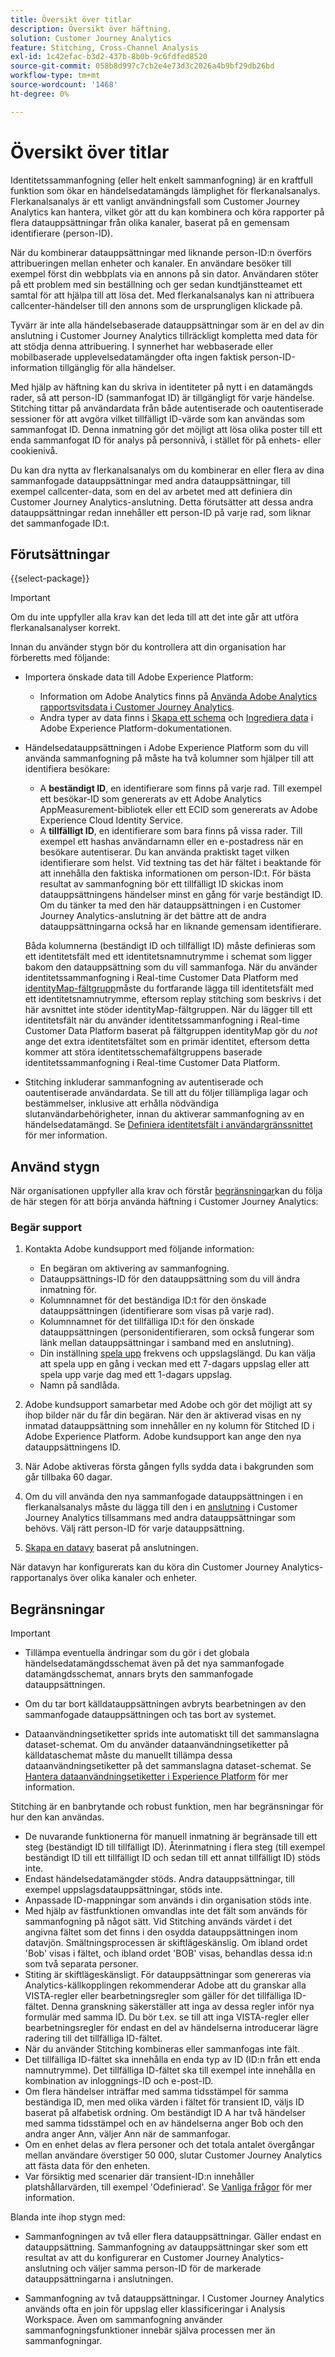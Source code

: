 ```yaml
---
title: Översikt över titlar
description: Översikt över häftning.
solution: Customer Journey Analytics
feature: Stitching, Cross-Channel Analysis
exl-id: 1c42efac-b3d2-437b-8b0b-9c6fdfed8520
source-git-commit: 058b8d997c7cb2e4e73d3c2026a4b9bf29db26bd
workflow-type: tm+mt
source-wordcount: '1468'
ht-degree: 0%

---
```


# Översikt över titlar

Identitetssammanfogning (eller helt enkelt sammanfogning) är en kraftfull funktion som ökar en händelsedatamängds lämplighet för flerkanalsanalys. Flerkanalsanalys är ett vanligt användningsfall som Customer Journey Analytics kan hantera, vilket gör att du kan kombinera och köra rapporter på flera datauppsättningar från olika kanaler, baserat på en gemensam identifierare (person-ID).

När du kombinerar datauppsättningar med liknande person-ID:n överförs attribueringen mellan enheter och kanaler. En användare besöker till exempel först din webbplats via en annons på sin dator. Användaren stöter på ett problem med sin beställning och ger sedan kundtjänstteamet ett samtal för att hjälpa till att lösa det. Med flerkanalsanalys kan ni attribuera callcenter-händelser till den annons som de ursprungligen klickade på.

Tyvärr är inte alla händelsebaserade datauppsättningar som är en del av din anslutning i Customer Journey Analytics tillräckligt kompletta med data för att stödja denna attribuering. I synnerhet har webbaserade eller mobilbaserade upplevelsedatamängder ofta ingen faktisk person-ID-information tillgänglig för alla händelser.

Med hjälp av häftning kan du skriva in identiteter på nytt i en datamängds rader, så att person-ID (sammanfogat ID) är tillgängligt för varje händelse. Stitching tittar på användardata från både autentiserade och oautentiserade sessioner för att avgöra vilket tillfälligt ID-värde som kan användas som sammanfogat ID. Denna inmatning gör det möjligt att lösa olika poster till ett enda sammanfogat ID för analys på personnivå, i stället för på enhets- eller cookienivå.

Du kan dra nytta av flerkanalsanalys om du kombinerar en eller flera av dina sammanfogade datauppsättningar med andra datauppsättningar, till exempel callcenter-data, som en del av arbetet med att definiera din Customer Journey Analytics-anslutning. Detta förutsätter att dessa andra datauppsättningar redan innehåller ett person-ID på varje rad, som liknar det sammanfogade ID:t.


## Förutsättningar

{{select-package}}

>[!IMPORTANT]
>
>Om du inte uppfyller alla krav kan det leda till att det inte går att utföra flerkanalsanalyser korrekt.

Innan du använder stygn bör du kontrollera att din organisation har förberetts med följande:

* Importera önskade data till Adobe Experience Platform:

   * Information om Adobe Analytics finns på [Använda Adobe Analytics rapportsvitsdata i Customer Journey Analytics](/help/getting-started/aa-vs-cja/aa-data-in-cja.md).
   * Andra typer av data finns i [Skapa ett schema](https://experienceleague.adobe.com/docs/experience-platform/xdm/tutorials/create-schema-ui.html) och [Ingrediera data](https://experienceleague.adobe.com/docs/experience-platform/ingestion/home.html) i Adobe Experience Platform-dokumentationen.

* Händelsedatauppsättningen i Adobe Experience Platform som du vill använda sammanfogning på måste ha två kolumner som hjälper till att identifiera besökare:

   * A **beständigt ID**, en identifierare som finns på varje rad. Till exempel ett besökar-ID som genererats av ett Adobe Analytics AppMeasurement-bibliotek eller ett ECID som genererats av Adobe Experience Cloud Identity Service.
   * A **tillfälligt ID**, en identifierare som bara finns på vissa rader. Till exempel ett hashas användarnamn eller en e-postadress när en besökare autentiserar. Du kan använda praktiskt taget vilken identifierare som helst. Vid textning tas det här fältet i beaktande för att innehålla den faktiska informationen om person-ID:t. För bästa resultat av sammanfogning bör ett tillfälligt ID skickas inom datauppsättningens händelser minst en gång för varje beständigt ID. Om du tänker ta med den här datauppsättningen i en Customer Journey Analytics-anslutning är det bättre att de andra datauppsättningarna också har en liknande gemensam identifierare.

  Båda kolumnerna (beständigt ID och tillfälligt ID) måste definieras som ett identitetsfält med ett identitetsnamnutrymme i schemat som ligger bakom den datauppsättning som du vill sammanfoga. När du använder identitetssammanfogning i Real-time Customer Data Platform med [identityMap-fältgrupp](https://experienceleague.adobe.com/docs/experience-platform/xdm/schema/composition.html?lang=en#identity)måste du fortfarande lägga till identitetsfält med ett identitetsnamnutrymme, eftersom replay stitching som beskrivs i det här avsnittet inte stöder identityMap-fältgruppen. När du lägger till ett identitetsfält när du använder identitetssammanfogning i Real-time Customer Data Platform baserat på fältgruppen identityMap gör du *not* ange det extra identitetsfältet som en primär identitet, eftersom detta kommer att störa identitetsschemafältgruppens baserade identitetssammanfogning i Real-time Customer Data Platform.

* Stitching inkluderar sammanfogning av autentiserade och oautentiserade användardata. Se till att du följer tillämpliga lagar och bestämmelser, inklusive att erhålla nödvändiga slutanvändarbehörigheter, innan du aktiverar sammanfogning av en händelsedatamängd. Se [Definiera identitetsfält i användargränssnittet](https://experienceleague.adobe.com/docs/experience-platform/xdm/ui/fields/identity.html?lang=en#) för mer information.


## Använd stygn

När organisationen uppfyller alla krav och förstår [begränsningar](#limitations)kan du följa de här stegen för att börja använda häftning i Customer Journey Analytics:

### Begär support

1. Kontakta Adobe kundsupport med följande information:

   * En begäran om aktivering av sammanfogning.
   * Datauppsättnings-ID för den datauppsättning som du vill ändra inmatning för.
   * Kolumnnamnet för det beständiga ID:t för den önskade datauppsättningen (identifierare som visas på varje rad).
   * Kolumnnamnet för det tillfälliga ID:t för den önskade datauppsättningen (personidentifieraren, som också fungerar som länk mellan datauppsättningar i samband med en anslutning).
   * Din inställning [spela upp](explained.md) frekvens och uppslagslängd. Du kan välja att spela upp en gång i veckan med ett 7-dagars uppslag eller att spela upp varje dag med ett 1-dagars uppslag.
   * Namn på sandlåda.


2. Adobe kundsupport samarbetar med Adobe och gör det möjligt att sy ihop bilder när du får din begäran. När den är aktiverad visas en ny inmatad datauppsättning som innehåller en ny kolumn för Stitched ID i Adobe Experience Platform. Adobe kundsupport kan ange den nya datauppsättningens ID.

3. När Adobe aktiveras första gången fylls sydda data i bakgrunden som går tillbaka 60 dagar.

4. Om du vill använda den nya sammanfogade datauppsättningen i en flerkanalsanalys måste du lägga till den i en [anslutning](../connections/overview.md) i Customer Journey Analytics tillsammans med andra datauppsättningar som behövs. Välj rätt person-ID för varje datauppsättning.

5. [Skapa en datavy](/help/data-views/create-dataview.md) baserat på anslutningen.

<!-- To do: Paragraph on backfill once product and marketing determine the best way forward. -->

När datavyn har konfigurerats kan du köra din Customer Journey Analytics-rapportanalys över olika kanaler och enheter.

<!-- Uncomment once stitching UI is available (for limited testing)..

### Do It Yourself

|Positive|[!BADGE New Feature]{type=Positive before-title="false"}|

{{release-limited-testing-section}}

Alternatively, you can set up and use stitching through the Customer Journey Analytics user interface:

1. Go to the [Create and manage stitched datasets](stitching-ui.md) and follow steps to rekey your dataset.

2. [Create a connection](/help/connections/create-connection.md) in Customer Journey Analytics using the newly generated dataset and any other datasets that you want to include. Choose the correct person ID for each dataset.

3. [Create a connection](/help/connections/create-connection.md) in Customer Journey Analytics using the newly generated dataset and any other datasets that you want to include. Choose the correct person ID for each dataset.
   
4. [Create a data view](/help/data-views/create-dataview.md) based on the connection.

Once the data view is set up, the cross-channel analysis in Customer Journey Analytics is just like any other analysis in Customer Journey Analytics, except now the data operates across channels and devices.

-->


## Begränsningar

>[!IMPORTANT]
>
>* Tillämpa eventuella ändringar som du gör i det globala händelsedatamängdsschemat även på det nya sammanfogade datamängdsschemat, annars bryts den sammanfogade datauppsättningen.
>
>* Om du tar bort källdatauppsättningen avbryts bearbetningen av den sammanfogade datauppsättningen och tas bort av systemet.
>
>* Dataanvändningsetiketter sprids inte automatiskt till det sammanslagna dataset-schemat. Om du använder dataanvändningsetiketter på källdataschemat måste du manuellt tillämpa dessa dataanvändningsetiketter på det sammanslagna dataset-schemat. Se [Hantera dataanvändningsetiketter i Experience Platform](https://experienceleague.adobe.com/docs/experience-platform/data-governance/labels/overview.html?lang=en) för mer information.

Stitching är en banbrytande och robust funktion, men har begränsningar för hur den kan användas.

* De nuvarande funktionerna för manuell inmatning är begränsade till ett steg (beständigt ID till tillfälligt ID). Återinmatning i flera steg (till exempel beständigt ID till ett tillfälligt ID och sedan till ett annat tillfälligt ID) stöds inte.
* Endast händelsedatamängder stöds. Andra datauppsättningar, till exempel uppslagsdatauppsättningar, stöds inte.
* Anpassade ID-mappningar som används i din organisation stöds inte.
* Med hjälp av fästfunktionen omvandlas inte det fält som används för sammanfogning på något sätt. Vid Stitching används värdet i det angivna fältet som det finns i den osydda datauppsättningen inom datavjön. Smältningsprocessen är skiftlägeskänslig. Om ibland ordet &#39;Bob&#39; visas i fältet, och ibland ordet &#39;BOB&#39; visas, behandlas dessa id:n som två separata personer.
* Stiting är skiftlägeskänsligt. För datauppsättningar som genereras via Analytics-källkopplingen rekommenderar Adobe att du granskar alla VISTA-regler eller bearbetningsregler som gäller för det tillfälliga ID-fältet. Denna granskning säkerställer att inga av dessa regler inför nya formulär med samma ID. Du bör t.ex. se till att inga VISTA-regler eller bearbetningsregler för endast en del av händelserna introducerar lägre radering till det tillfälliga ID-fältet.
* När du använder Stitching kombineras eller sammanfogas inte fält.
* Det tillfälliga ID-fältet ska innehålla en enda typ av ID (ID:n från ett enda namnutrymme). Det tillfälliga ID-fältet ska till exempel inte innehålla en kombination av inloggnings-ID och e-post-ID.
* Om flera händelser inträffar med samma tidsstämpel för samma beständiga ID, men med olika värden i fältet för transient ID, väljs ID baserat på alfabetisk ordning. Om beständigt ID A har två händelser med samma tidsstämpel och en av händelserna anger Bob och den andra anger Ann, väljer Ann när de sammanfogar.
* Om en enhet delas av flera personer och det totala antalet övergångar mellan användare överstiger 50 000, slutar Customer Journey Analytics att fästa data för den enheten.
* Var försiktig med scenarier där transient-ID:n innehåller platshållarvärden, till exempel &#39;Odefinierad&#39;. Se [Vanliga frågor](faq.md) för mer information.

Blanda inte ihop stygn med:

* Sammanfogningen av två eller flera datauppsättningar. Gäller endast en datauppsättning. Sammanfogning av datauppsättningar sker som ett resultat av att du konfigurerar en Customer Journey Analytics-anslutning och väljer samma person-ID för de markerade datauppsättningarna i anslutningen.

* Sammanfogning av två datauppsättningar. I Customer Journey Analytics används ofta en join för uppslag eller klassificeringar i Analysis Workspace. Även om sammanfogning använder sammanfogningsfunktioner innebär själva processen mer än sammanfogningar.

